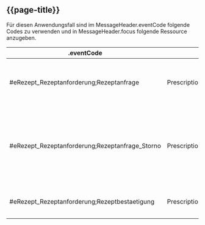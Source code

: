 ## {{page-title}}

Für diesen Anwendungsfall sind im MessageHeader.eventCode folgende Codes zu verwenden und in MessageHeader.focus folgende Ressource anzugeben.

|.eventCode|.focus|Anwendung|
|---|---|---|
|#eRezept_Rezeptanforderung;Rezeptanfrage|Prescription_ServiceRequest|Übermittlung einer Rezeptanfrage an einen Verordnenden Arzt.|
|#eRezept_Rezeptanforderung;Rezeptanfrage_Storno|Prescription_ServiceRequest|Stornierung einer Rezeptanfrage. Kann sowohl vom Anfragenden, wie auch Verordnenden benutzt werden.|
|#eRezept_Rezeptanforderung;Rezeptbestaetigung|Prescription_ServiceRequest|Bestätigung der bearbeiteten Rezeptanfrage.|
